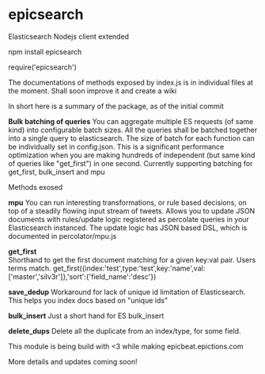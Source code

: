 # epicsearch
Elasticsearch Nodejs client extended

npm install epicsearch

require('epicsearch')

The documentations of methods exposed by index.js is in individual files at the moment. Shall soon improve it and create a wiki  

In short here is a summary of the package, as of the initial commit  

**Bulk batching of queries**
You can aggregate multiple ES requests (of same kind) into configurable batch sizes. All the queries shall be batched together into a single query to elasticsearch. The size of batch for each function can be individually set in config.json. This is a significant performance optimization when you are making hundreds of independent (but same kind of queries like "get_first") in one second. Currently supporting batching for get_first, bulk_insert and mpu

Methods exosed  

**mpu**
You can run interesting transformations, or rule based decisions, on top of a steadily flowing input stream of tweets. Allows you to update JSON documents with rules/update logic registered as percolate queries in your Elasticsearch instanced. The update logic has JSON based DSL, which is documented in percolator/mpu.js 

**get_first**  
Shorthand to get the first document matching for a given key:val pair. Users terms match.
get_first({index:'test',type:'test',key:'name',val:['master','silv3r']},'sort':{'field_name':'desc'})

**save_dedup**
Workaround for lack of unique id limitation of Elasticsearch. This helps you index docs based on "unique ids"

**bulk_insert**
Just a short hand for ES bulk_insert 

**delete_dups**
Delete all the duplicate from an index/type, for some field.

This module is being build with <3 while making epicbeat.epictions.com  

More details and updates coming soon!  
